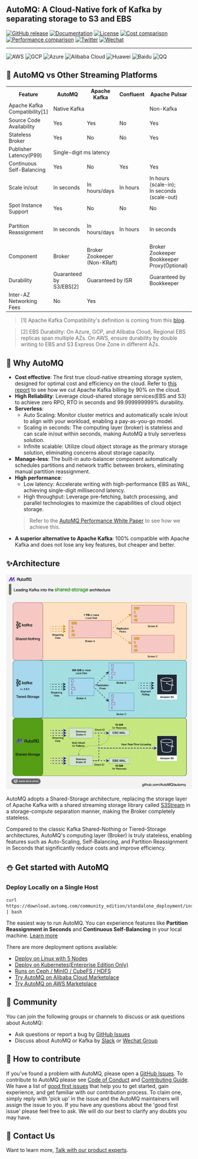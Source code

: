 ## AutoMQ: A Cloud-Native fork of Kafka by separating storage to S3 and EBS

[![GitHub release](https://img.shields.io/github/v/release/AutoMQ/automq)](https://github.com/AutoMQ/automq/releases/latest)
[![Documentation](https://img.shields.io/badge/Document-blue)](https://docs.automq.com/docs/automq-s3kafka/YUzOwI7AgiNIgDk1GJAcu6Uanog)
[![License](https://img.shields.io/badge/license-BSL-brightgreen)](licenses/BSL.md)
[![Cost comparison](https://img.shields.io/badge/AutoMQ%20vs.%20Kafka(Cost)-yellow)](https://www.automq.com/blog/automq-vs-apache-kafka-a-real-aws-cloud-bill-comparison)
[![Performance comparison](https://img.shields.io/badge/AutoMQ%20vs.%20Kafka(Performance)-orange)](https://docs.automq.com/docs/automq-opensource/IJLQwnVROiS5cUkXfF0cuHnWnNd)
[![Twitter](https://img.shields.io/twitter/follow/AutoMQ)](https://twitter.com/intent/follow?screen_name=AutoMQ_Lab)
[![Wechat](https://img.shields.io/badge/-%20Wechat%20-red?style=social&logo=discourse)](docs/images/automq-wechat.png)

---

![AWS](https://img.shields.io/badge/AWS-%E2%9C%85-lightgray?logo=amazonaws)
![GCP](https://img.shields.io/badge/Google-%F0%9F%9A%A7-lightyellow?logo=googlecloud)
![Azure](https://img.shields.io/badge/Azure-%F0%9F%9A%A7-lightyellow?logo=microsoftazure)
![Alibaba Cloud](https://img.shields.io/badge/Aliyun-%E2%9C%85-lightgray?logo=alibabacloud)
![Huawei](https://img.shields.io/badge/Huawei-%E2%9C%85-lightgray?logo=huawei)
![Baidu](https://img.shields.io/badge/Baidu-%E2%9C%85-lightgray?logo=baidu)
![QQ](https://img.shields.io/badge/Tencent-%E2%9C%85-lightgray?logo=tencentqq)

## 🍵 AutoMQ vs Other Streaming Platforms

<table>
  <tr>
    <th>Feature</th>
    <th>AutoMQ</th>
    <th>Apache Kafka</th>
    <th>Confluent</th>
    <th>Apache Pulsar</th>
    <th>Redpanda</th>
    <th>Warpstream</th>
  </tr>
  <tr>
    <td>Apache Kafka Compatibility[1]</td>
    <td colspan="3">Native Kafka</td>
    <td>Non-Kafka</td>
    <td colspan="2">Kafka Protocol</td>
  </tr>
  <tr>
    <td>Source Code Availability</td>
    <td>Yes</td>
    <td>Yes</td>
    <td>No</td>
    <td>Yes</td>
    <td>Yes</td>
    <td>No</td>
  </tr>
  <tr>
    <td>Stateless Broker</td>
    <td>Yes</td>
    <td>No</td>
    <td>No</td>
    <td>Yes</td>
    <td>No</td>
    <td>Yes</td>
  </tr>
  <tr>
    <td>Publisher Latency(P99)</td>
    <td colspan="5">Single-digit ms latency</td>
    <td><a href="https://www.warpstream.com/blog/warpstream-benchmarks-and-tco">> 620ms</a></td>
  </tr>
  <tr>
    <td>Continuous Self-Balancing</td>
    <td>Yes</td>
    <td>No</td>
    <td>Yes</td>
    <td>Yes</td>
    <td>Yes</td>
    <td>Yes</td>
  </tr>
  <tr>
    <td>Scale in/out</td>
    <td>In seconds</td>
    <td>In hours/days</td>
    <td>In hours</td>
    <td>In hours<br>(scale-in);<br> In seconds<br>(scale-out)</td>
    <td>In hours<br>In seconds (Enterprise Only)</td>
    <td>In seconds</td>
  </tr>
  <tr>
    <td>Spot Instance Support</td>
    <td>Yes</td>
    <td>No</td>
    <td>No</td>
    <td>No</td>
    <td>No</td>
    <td>Yes</td>
  </tr>
  <tr>
    <td>Partition Reassignment</td>
    <td>In seconds</td>
    <td>In hours/days</td>
    <td>In hours</td>
    <td>In seconds</td>
    <td>In hours<br>In seconds (Enterprise Only)</td>
    <td>In seconds</td>
  </tr>
  <tr>
    <td>Component</td>
    <td>Broker</td>
    <td colspan="2">Broker<br>Zookeeper<br>(Non-KRaft)</td>
    <td>Broker<br>Zookeeper<br>Bookkeeper<br>Proxy(Optional)</td>
    <td>Broker</td>
    <td>Agent<br>MetadataServer</td>
  </tr>
  <tr>
    <td>Durability</td>
    <td>Guaranteed by S3/EBS[2]</td>
    <td colspan="2">Guaranteed by ISR </td>
    <td>Guaranteed by Bookkeeper</td>
    <td>Guaranteed by Raft</td>
    <td>Guaranteed by S3</td>
  </tr>
  <tr>
    <td>Inter-AZ Networking Fees</td>
    <td>No</td>
    <td colspan="4">Yes</td>
    <td>No</td>
  </tr>
</table>


> [1] Apache Kafka Compatibility's definition is coming from this [blog](https://www.kai-waehner.de/blog/2021/05/09/kafka-api-de-facto-standard-event-streaming-like-amazon-s3-object-storage/).

> [2] EBS Durability: On Azure, GCP, and Alibaba Cloud, Regional EBS replicas span multiple AZs. On AWS, ensure durability by double writing to EBS and S3 Express One Zone in different AZs.

## 🔶 Why AutoMQ

- **Cost effective**: The first true cloud-native streaming storage system, designed for optimal cost and efficiency on the cloud. Refer to [this report](https://docs.automq.com/docs/automq-opensource/EV6mwoC95ihwRckMsUKcppnqnJb) to see how we cut Apache Kafka billing by 90% on the cloud.
- **High Reliability**: Leverage cloud-shared storage services(EBS and S3) to achieve zero RPO, RTO in seconds and 99.999999999% durability.
- **Serverless**:
  - Auto Scaling: Monitor cluster metrics and automatically scale in/out to align with your workload, enabling a pay-as-you-go model.
  - Scaling in seconds: The computing layer (broker) is stateless and can scale in/out within seconds, making AutoMQ a truly serverless solution.
  - Infinite scalable: Utilize cloud object storage as the primary storage solution, eliminating concerns about storage capacity.
- **Manage-less**: The built-in auto-balancer component automatically schedules partitions and network traffic between brokers, eliminating manual partition reassignment.
- **High performance**:
  - Low latency: Accelerate writing with high-performance EBS as WAL, achieving single-digit millisecond latency.
  - High throughput: Leverage pre-fetching, batch processing, and parallel technologies to maximize the capabilities of cloud object storage.
  > Refer to the [AutoMQ Performance White Paper](https://docs.automq.com/docs/automq-opensource/IJLQwnVROiS5cUkXfF0cuHnWnNd) to see how we achieve this.
- **A superior alternative to Apache Kafka**: 100% compatible with Apache Kafka and does not lose any key features, but cheaper and better.

## ✨Architecture

![image](./docs/images/automq_vs_kafka.gif)

AutoMQ adopts a Shared-Storage architecture, replacing the storage layer of Apache Kafka with a shared streaming storage library called [S3Stream](https://github.com/AutoMQ/automq/tree/main/s3stream) in a storage-compute separation manner, making the Broker completely stateless.

Compared to the classic Kafka Shared-Nothing or Tiered-Storage architectures, AutoMQ's computing layer (Broker) is truly stateless, enabling features such as Auto-Scaling, Self-Balancing, and Partition Reassignment in Seconds that significantly reduce costs and improve efficiency.

## ⛄ Get started with AutoMQ

### Deploy Locally on a Single Host
```
curl https://download.automq.com/community_edition/standalone_deployment/install_run.sh | bash
```

The easiest way to run AutoMQ. You can experience features like **Partition Reassignment in Seconds** and **Continuous Self-Balancing** in your local machine. [Learn more](https://docs.automq.com/docs/automq-opensource/EsUBwQei4ilCDjkWb8WcbOZInwc)

There are more deployment options available:
- [Deploy on Linux with 5 Nodes](https://docs.automq.com/docs/automq-opensource/IyXrw3lHriVPdQkQLDvcPGQdnNh)
- [Deploy on Kubernetes(Enterprise Edition Only)](https://docs.automq.com/docs/automq-opensource/KJtLwvdaPi7oznkX3lkcCR7fnte)
- [Runs on Ceph / MinIO / CubeFS / HDFS](https://docs.automq.com/docs/automq-opensource/RexrwfhKuiGChfk237QcEBIwnND)
- [Try AutoMQ on Alibaba Cloud Marketplace](https://market.aliyun.com/products/55530001/cmgj00065841.html)
- [Try AutoMQ on AWS Marketplace](https://docs.automq.com/docs/automq-onperm/LEGFwYWq7is3jnkLlUBceHYCnp3)

## 💬 Community
You can join the following groups or channels to discuss or ask questions about AutoMQ:
- Ask questions or report a bug by [GitHub Issues](https://github.com/AutoMQ/automq/issues)
- Discuss about AutoMQ or Kafka by [Slack](https://join.slack.com/t/automq/shared_invite/zt-29h17vye9-thf31ebIVL9oXuRdACnOIA) or [Wechat Group](docs/images/automq-wechat.png)


## 👥 How to contribute
If you've found a problem with AutoMQ, please open a [GitHub Issues](https://github.com/AutoMQ/automq/issues).
To contribute to AutoMQ please see [Code of Conduct](CODE_OF_CONDUCT.md) and [Contributing Guide](CONTRIBUTING_GUIDE.md).
We have a list of [good first issues](https://github.com/AutoMQ/automq/issues?q=is%3Aissue+is%3Aopen+label%3A%22good+first+issue%22) that help you to get started, gain experience, and get familiar with our contribution process. To claim one, simply reply with 'pick up' in the issue and the AutoMQ maintainers will assign the issue to you. If you have any questions about the 'good first issue' please feel free to ask. We will do our best to clarify any doubts you may have.

## 🙋 Contact Us
Want to learn more, [Talk with our product experts](https://automq66.feishu.cn/share/base/form/shrcnoqxslhYkujx6ULiMxOqkGh).
